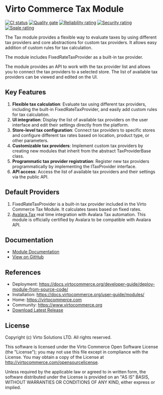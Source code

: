 
# Virto Commerce Tax Module

[![CI status](https://github.com/VirtoCommerce/vc-module-tax/workflows/Module%20CI/badge.svg?branch=dev)](https://github.com/VirtoCommerce/vc-module-tax/actions?query=workflow%3A"Module+CI") [![Quality gate](https://sonarcloud.io/api/project_badges/measure?project=VirtoCommerce_vc-module-tax&metric=alert_status&branch=dev)](https://sonarcloud.io/dashboard?id=VirtoCommerce_vc-module-tax) [![Reliability rating](https://sonarcloud.io/api/project_badges/measure?project=VirtoCommerce_vc-module-tax&metric=reliability_rating&branch=dev)](https://sonarcloud.io/dashboard?id=VirtoCommerce_vc-module-tax) [![Security rating](https://sonarcloud.io/api/project_badges/measure?project=VirtoCommerce_vc-module-tax&metric=security_rating&branch=dev)](https://sonarcloud.io/dashboard?id=VirtoCommerce_vc-module-tax) [![Sqale rating](https://sonarcloud.io/api/project_badges/measure?project=VirtoCommerce_vc-module-tax&metric=sqale_rating&branch=dev)](https://sonarcloud.io/dashboard?id=VirtoCommerce_vc-module-tax)

The Tax module provides a flexible way to evaluate taxes by using different tax providers and core abstractions for custom tax providers. It allows easy addition of custom rules for tax calculation.

The module includes FixedRateTaxProvider as a built-in tax provider.

The module provides an API to work with the tax provider list and allows you to connect the tax providers to a selected store. The list of available tax providers can be viewed and edited on the UI.

## Key Features
1. **Flexible tax calculation**: Evaluate tax using different tax providers, including the built-in FixedRateTaxProvider, and easily add custom rules for tax calculation.
1. **UI integration**: Display the list of available tax providers on the user interface and edit their settings directly from the platform.
1. **Store-level tax configuration**: Connect tax providers to specific stores and configure different tax rates based on location, product type, or other parameters.
1. **Customizable tax providers**: Implement custom tax providers by creating new modules that inherit from the abstract TaxProviderBase class.
1. **Programmatic tax provider registration**: Register new tax providers programmatically by implementing the ITaxProvider interface.
1. **API access**: Access the list of available tax providers and their settings via the public API.

## Default Providers
1. FixedRateTaxProvider is a built-in tax provider included in the Virto Commerce Tax Module. It calculates taxes based on fixed rates.
1. [Avalara.Tax](https://github.com/VirtoCommerce/vc-module-avatax)  real time integration with Avalara Tax automation. This module is officially certified by Avalara to be compatible with Avalara API.

## Documentation

* [Module Documentation](https://docs.virtocommerce.org/modules/tax/)
* [View on GitHub](docs/index.md)

## References

* Deployment: https://docs.virtocommerce.org/developer-guide/deploy-module-from-source-code/
* Installation: https://docs.virtocommerce.org/user-guide/modules/
* Home: https://virtocommerce.com
* Community: https://www.virtocommerce.org
* [Download Latest Release](https://github.com/VirtoCommerce/vc-module-tax/releases/latest)

## License

Copyright (c) Virto Solutions LTD.  All rights reserved.

This software is licensed under the Virto Commerce Open Software License (the "License"); you
may not use this file except in compliance with the License. You may
obtain a copy of the License at http://virtocommerce.com/opensourcelicense.

Unless required by the applicable law or agreed to in written form, the software
distributed under the License is provided on an "AS IS" BASIS,
WITHOUT WARRANTIES OR CONDITIONS OF ANY KIND, either express or
implied.
